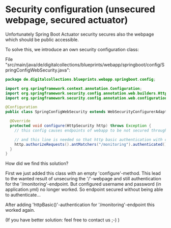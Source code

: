 # Security configuration (unsecured webpage, secured actuator)

Unfortunately Spring Boot Actuator security secures also the webpage which should be public accessible.

To solve this, we introduce an own security configuration class:

File "src/main/java/de/digitalcollections/blueprints/webapp/springboot/config/SpringConfigWebSecurity.java":

```java
package de.digitalcollections.blueprints.webapp.springboot.config;

import org.springframework.context.annotation.Configuration;
import org.springframework.security.config.annotation.web.builders.HttpSecurity;
import org.springframework.security.config.annotation.web.configuration.WebSecurityConfigurerAdapter;

@Configuration
public class SpringConfigWebSecurity extends WebSecurityConfigurerAdapter {

  @Override
  protected void configure(HttpSecurity http) throws Exception {
    // this config causes endpoints of webapp to be not secured through actuator security (what is wanted behaviour).

    // and this line is needed so that http basic authentication with configured username and password (in application.yml) is working again
    http.authorizeRequests().antMatchers("/monitoring").authenticated().and().httpBasic();
  }
}
```

How did we find this solution?

First we just added this class with an empty 'configure'-method. This lead to the wanted result of unsecuring the '/'-webpage and still authentication for the '/monitoring'-endpoint. But configured username and password (in application.yml) no longer worked. So endpoint secured without being able to authenticate...

After adding 'httpBasic()'-authentication for '/monitoring'-endpoint this worked again.

(If you have better solution: feel free to contact us ;-) )
